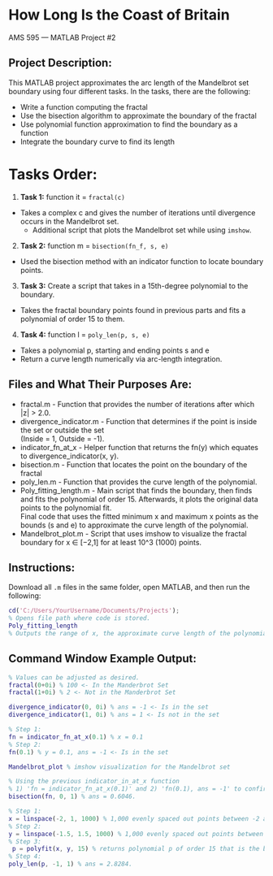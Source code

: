 # How Long Is the Coast of Britain
AMS 595 — MATLAB Project #2

## Project Description:
This MATLAB project approximates the arc length of the Mandelbrot set boundary using four different tasks. In the tasks, there are the following: 

  - Write a function computing the fractal
  - Use the bisection algorithm to approximate the boundary of the fractal
  - Use polynomial function approximation to find the boundary as a function
  - Integrate the boundary curve to find its length

# Tasks Order:
1. **Task 1:** function it = `fractal(c)`
- Takes a complex c and gives the number of iterations until divergence occurs in the Mandelbrot set.
  - Additional script that plots the Mandelbrot set while using `imshow`.
    
2. **Task 2:** function m = `bisection(fn_f, s, e)`
- Used the bisection method with an indicator function to locate boundary points.
  
3. **Task 3:** Create a script that takes in a 15th-degree polynomial to the boundary.
- Takes the fractal boundary points found in previous parts and fits a polynomial of order 15 to them.
  
4. **Task 4:**  function l = `poly_len(p, s, e)`
- Takes a polynomial p, starting and ending points s and e
- Return a curve length numerically via arc-length integration.

## Files and What Their Purposes Are:

- fractal.m - Function that provides the number of iterations after which |z| > 2.0.
- divergence_indicator.m - Function that determines if the point is inside the set or outside the set \
  (Inside = 1, Outside = -1).
- indicator_fn_at_x - Helper function that returns the fn(y) which equates to divergence_indicator(x, y).
- bisection.m - Function that locates the point on the boundary of the fractal
- poly_len.m - Function that provides the curve length of the polynomial.
- Poly_fitting_length.m - Main script that finds the boundary, then finds and fits the polynomial of order 15. Afterwards, it plots the original data points to the polynomial fit. \
  Final code that uses the fitted minimum x and maximum x points as the bounds (s and e) to approximate the curve length of the polynomial.
- Mandelbrot_plot.m - Script that uses imshow to visualize the fractal boundary for x ∈ [−2,1] for at least 10^3 (1000) points.

## Instructions:
Download all `.m` files in the same folder, open MATLAB, and then run the following:

```matlab
cd('C:/Users/YourUsername/Documents/Projects');
% Opens file path where code is stored.
Poly_fitting_length
% Outputs the range of x, the approximate curve length of the polynomial, and the plot.
```

## Command Window Example Output:
```matlab
% Values can be adjusted as desired.
fractal(0+0i) % 100 <- In the Manderbrot Set
fractal(1+0i) % 2 <- Not in the Manderbrot Set

divergence_indicator(0, 0i) % ans = -1 <- Is in the set
divergence_indicator(1, 0i) % ans = 1 <- Is not in the set

% Step 1:
fn = indicator_fn_at_x(0.1) % x = 0.1
% Step 2:
fn(0.1) % y = 0.1, ans = -1 <- Is in the set

Mandelbrot_plot % imshow visualization for the Mandelbrot set

% Using the previous indicator_in_at_x function 
% 1) 'fn = indicator_fn_at_x(0.1)' and 2) 'fn(0.1), ans = -1' to confirm it is in the set.
bisection(fn, 0, 1) % ans = 0.6046.

% Step 1: 
x = linspace(-2, 1, 1000) % 1,000 evenly spaced out points between -2 and 1.
% Step 2:
y = linspace(-1.5, 1.5, 1000) % 1,000 evenly spaced out points between -1.5 and 1.5.
% Step 3:
 p = polyfit(x, y, 15) % returns polynomial p of order 15 that is the best fit for the data in y.
% Step 4:
poly_len(p, -1, 1) % ans = 2.8284.
```

